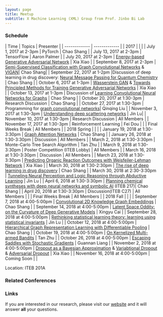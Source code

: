 ```yaml
---
layout: page
title: Meetup
subtitle: X Machine Learning (XML) Group from Prof. Jinbo Bi Lab 
---
```


### Schedule

| Time  | Topics | Presenter |
| ------------- | ------------- |
| 2017 | | |
| July 1, 2017 at 2-3pm |  PyTorch | Chao Shang |
| July 13, 2017 at 2-3pm |  TensorFlow | Aaron Palmer |
| July 20, 2017 at 2-3pm |  [Energy-based Generative Adversarial Network](https://arxiv.org/abs/1609.03126) | Xia Xiao |
| September 8, 2017 at 2-3pm |  [Semi-Supervised Classification with Graph Convolutional Networks](https://arxiv.org/abs/1609.02907) & [VIGAN](https://arxiv.org/abs/1708.06724)| Chao Shang|
| September 22, 2017 at 1-2pm |Discussion of deep learning in drug discovery: [Neural Message Passing for Quantum Chemistry](https://arxiv.org/pdf/1704.01212.pdf) | Chao Shang |
| October 6, 2017 at 1-3pm | [Wasserstein GAN](https://arxiv.org/abs/1701.07875)  & [Towards Principled Methods for Training Generative Adversarial Networks](https://arxiv.org/abs/1701.04862)  | Xia Xiao |
| October 13, 2017 at 1-3pm | Discussion of [Learning Convolutional Neural Networks for Graphs](https://arxiv.org/abs/1605.05273) | Chao Shang |
| October 20, 2017 at 1:30-3pm | Research Discussion |  Chao Shang |
| October 27, 2017 at 1:30-3pm | Programming for [graph convolutional networks](https://github.com/tkipf/gcn)| Qinqing Liu |
| November 3, 2017 at 1:30-3pm | [Understanding deep scattering networks](https://arxiv.org/pdf/1601.04920.pdf) | Jin Lu|
| November 10, 2017 at 1:30-3pm | Research Discussion | All Members |
| November 17, 2017 at 1:30-3pm | Reinforcement Learning | Fei Dou |
| | Final Weeks Break | All Members  |
| 2018 Spring | | |
| January 19, 2018 at 1:30-3:30pm | [Graph Attention Networks](https://arxiv.org/pdf/1710.10903.pdf) | Chao Shang |
| January 26, 2018 at 1:30-3:30pm | Discussion | All Members  |
| March 2, 2018 at 1:30-3:30pm | Monte-Carlo Tree Search Algorithm | Tan Zhu  |
| March 9, 2018 at 1:30-3:30pm | Poster Competition (ITEB Lobby) | All Members  |
| March 16, 2018 at 1:30-3:30pm | Discussion | All Members |
| March 23, 2018 at 1:30-3:30pm | [Predicting Organic Reaction Outcomes with Weisfeiler-Lehman Network](http://papers.nips.cc/paper/6854-predicting-organic-reaction-outcomes-with-weisfeiler-lehman-network.pdf) | Xia Xiao  |
| March 30, 2018 at 1:30-2:30pm | [The rise of deep learning in drug discovery](https://www.sciencedirect.com/science/article/pii/S1359644617303598) | Chao Shang |
| March 30, 2018 at 2:30-3:30pm | [Tunneling Neural Perception and Logic Reasoning through Abductive Learning](https://arxiv.org/pdf/1802.01173.pdf) | Jin Lu |
| April 6, 2018 at 1:30-3:30pm | [Planning chemical syntheses with deep neural networks and symbolic AI](https://www.nature.com/articles/nature25978) (ITEB 217)| Chao Shang  |
| April 20, 2018 at 1:30-3:30pm | Discussion(ITEB C27) | All Members  |
| | Final Weeks Break | All Members  |
| 2018 Fall | | |
| September 7, 2018 at 4:00-5:00pm | [Convolutional 2D Knowledge Graph Embeddings](https://arxiv.org/abs/1707.01476)  | Chao Shang  |
| September 14, 2018 at 4:00-5:00pm | [Latent Space Oddity: on the Curvature of Deep Generative Models](https://arxiv.org/pdf/1710.11379.pdf) | Xingyu Cai  |
| September 28, 2018 at 4:00-5:00pm | [Rethinking statistical learning theory: learning using statistical invariants](https://link.springer.com/article/10.1007/s10994-018-5742-0) | Jin Lu |
| October 12, 2018 at 4:00-5:00pm | [Hierarchical Graph Representation Learning with Differentiable Pooling](https://arxiv.org/abs/1806.08804) | Chao Shang |
| October 19, 2018 at 4:00-5:00pm | [On Kernelized Multi-armed Bandits](https://arxiv.org/pdf/1704.00445.pdf) | Tan Zhu |
| October 26, 2018 at 4:00-5:00pm | [Escaping Saddles with Stochastic Gradients](https://arxiv.org/abs/1803.05999) | Guannan Liang |
| November 2, 2018 at 4:00-5:00pm | [Dropout as a Bayesian Approximation](https://arxiv.org/pdf/1506.02142.pdf) & [Variabtional Dropout](https://arxiv.org/abs/1506.02557) & [Adversarial Dropout](https://openreview.net/pdf?id=HJIoJWZCZ) | Xia Xiao |
| November 16, 2018 at 4:00-5:00pm | Coming Soon |  |

Location: ITEB 201A

### Related Conferences



### Links

If you are interested in our research, please visit our [website](http://www.labhealthinfo.uconn.edu/) and it will answer **all** your questions.
